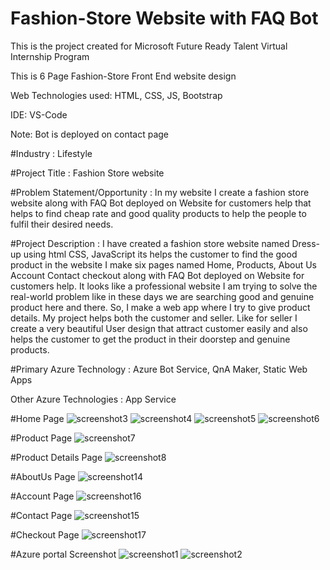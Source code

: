 # Fashion-Store Website with FAQ Bot

This is the project created for Microsoft Future Ready Talent Virtual Internship Program

This is 6 Page Fashion-Store Front End website design

Web Technologies used: HTML, CSS, JS, Bootstrap

IDE: VS-Code

Note: Bot is deployed on contact page

#Industry :
Lifestyle

#Project Title :
Fashion Store website

#Problem Statement/Opportunity :
In my website I create a fashion store website along with FAQ Bot deployed on Website for customers help that helps to find cheap rate and good quality products to help the people to fulfil their desired needs.

#Project Description :
I have created a fashion store website named Dress-up using html CSS, JavaScript its helps the customer to find the good product in the website I make six pages named Home, Products, About Us Account Contact checkout along with FAQ Bot deployed on Website for customers help. It looks like a professional website I am trying to solve the real-world problem like in these days we are searching good and genuine product here and there. So, I make a web app where I try to give product details. My project helps both the customer and seller. Like for seller I create a very beautiful User design that attract customer easily and also helps the customer to get the product in their doorstep and genuine products.

#Primary Azure Technology :
Azure Bot Service, QnA Maker, Static Web Apps

Other Azure Technologies : App Service

#Home Page
![screenshot3](https://user-images.githubusercontent.com/105979237/170709423-b588ed51-3778-4c5d-963b-f936048be0c8.jpg)
![screenshot4](https://user-images.githubusercontent.com/105979237/170709475-88bff1d5-b3ac-453f-afee-226006e7f1dd.jpg)
![screenshot5](https://user-images.githubusercontent.com/105979237/170709500-0eee4835-11d6-44de-b956-a95e5e277c82.jpg)
![screenshot6](https://user-images.githubusercontent.com/105979237/170709629-ab7f0c44-706a-4dfc-b816-8a2b99ec1bad.jpg)

#Product Page
![screenshot7](https://user-images.githubusercontent.com/105979237/170709745-38d019a6-b94a-4a0b-bb59-9f1b9d167534.jpg)

#Product Details Page
![screenshot8](https://user-images.githubusercontent.com/105979237/170709801-ece802be-3b08-4969-9cde-9b35aa0fa8fa.jpg)

#AboutUs Page
![screenshot14](https://user-images.githubusercontent.com/105979237/170709900-830baa0e-282b-403c-9bdb-e51d009b158e.jpg)

#Account Page
![screenshot16](https://user-images.githubusercontent.com/105979237/170710333-5c7e5c36-5f52-4e01-b7f1-57d3040fb2aa.jpg)


#Contact Page
![screenshot15](https://user-images.githubusercontent.com/105979237/170710033-dba8c38c-6b31-4e4f-8ee3-62517d7e42c0.jpg)

#Checkout Page
![screenshot17](https://user-images.githubusercontent.com/105979237/170710098-c5298410-9f71-4a0e-bcae-69ee95c27177.jpg)

#Azure portal Screenshot
![screenshot1](https://user-images.githubusercontent.com/105979237/170710489-e691980a-65e1-4b73-a0e7-bc76f74d32f5.jpg)
![screenshot2](https://user-images.githubusercontent.com/105979237/170710513-e4202899-ecb0-42c6-81f2-136c9d0535ef.jpg)

